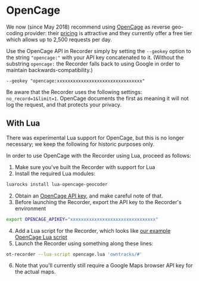 # OpenCage

We now (since May 2018) recommend using [OpenCage](https://geocoder.opencagedata.com) as reverse geo-coding provider: their [pricing](https://geocoder.opencagedata.com/pricing) is attractive and they currently offer a free tier which allows up to 2,500 requests per day.

Use the OpenCage API in Recorder simply by setting the `--geokey` option to the string `"opencage:"` with your API key concatenated to it. (Without the substring `opencage:` the Recorder falls back to using Google in order to maintain backwards-compatibility.)

```
--geokey "opencage:xxxxxxxxxxxxxxxxxxxxxxxxxxxxxxxx"
```

Be aware that the Recorder uses the following settings: `no_record=1&limit=1`. OpenCage documents the first as meaning it will not log the request, and that protects your privacy.

## With Lua

There was experimental Lua support for OpenCage, but this is no longer necessary; we keep the following for historic purposes only.

In order to use OpenCage with the Recorder using Lua, proceed as follows:

1. Make sure you've built the Recorder with support for Lua
1. Install the required Lua modules:
```bash
luarocks install lua-opencage-geocoder
```
2. Obtain an [OpenCage API key](https://geocoder.opencagedata.com/pricing), and make careful note of that.
3. Before launching the Recorder, export the API key to the Recorder's environment
```bash
export OPENCAGE_APIKEY="xxxxxxxxxxxxxxxxxxxxxxxxxxxxxxxx"
```
4. Add a Lua script for the Recorder, which looks like [our example OpenCage Lua script](/contrib/opencage.lua)
5. Launch the Recorder using something along these lines:
```bash
ot-recorder --lua-script opencage.lua 'owntracks/#'
```
6. Note that you'll currently still require a Google Maps browser API key for the actual maps.

